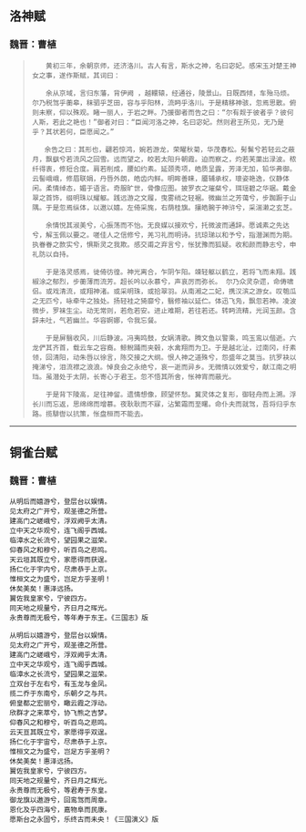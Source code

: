 ## 洛神赋
### 魏晋：曹植
>```
>　　黄初三年，余朝京师，还济洛川。古人有言，斯水之神，名曰宓妃。感宋玉对楚王神女之事，遂作斯赋，其词曰：
>
>　　余从京域，言归东藩，背伊阙 ，越轘辕，经通谷，陵景山。日既西倾，车殆马烦。尔乃税驾乎蘅皋，秣驷乎芝田，容与乎阳林，流眄乎洛川。于是精移神骇，忽焉思散。俯则未察，仰以殊观。睹一丽人，于岩之畔。乃援御者而告之曰：“尔有觌于彼者乎？彼何人斯，若此之艳也！”御者对曰：“臣闻河洛之神，名曰宓妃。然则君王所见，无乃是乎？其状若何，臣愿闻之。”
>
>    余告之曰：其形也，翩若惊鸿，婉若游龙，荣曜秋菊，华茂春松。髣髴兮若轻云之蔽月，飘飖兮若流风之回雪。远而望之，皎若太阳升朝霞。迫而察之，灼若芙蕖出渌波。秾纤得衷，修短合度。肩若削成，腰如约素。延颈秀项，皓质呈露，芳泽无加，铅华弗御。云髻峨峨，修眉联娟，丹唇外朗，皓齿内鲜。明眸善睐，靥辅承权，瓌姿艳逸，仪静体闲。柔情绰态，媚于语言。奇服旷世，骨像应图。披罗衣之璀粲兮，珥瑶碧之华琚。戴金翠之首饰，缀明珠以耀躯。践远游之文履，曳雾绡之轻裾。微幽兰之芳蔼兮，步踟蹰于山隅。于是忽焉纵体，以遨以嬉。左倚采旄，右荫桂旗。攘皓腕于神浒兮，采湍濑之玄芝。
>
>　　余情悦其淑美兮，心振荡而不怡。无良媒以接欢兮，托微波而通辞。愿诚素之先达兮，解玉佩以要之。嗟佳人之信修兮，羌习礼而明诗。抗琼珶以和予兮，指潜渊而为期。执眷眷之款实兮，惧斯灵之我欺。感交甫之弃言兮，怅犹豫而狐疑。收和颜而静志兮，申礼防以自持。
>
>　　于是洛灵感焉，徙倚彷徨。神光离合，乍阴乍阳。竦轻躯以鹤立，若将飞而未翔。践椒涂之郁烈，步蘅薄而流芳。超长吟以永慕兮，声哀厉而弥长。 尔乃众灵杂遝，命俦啸侣。或戏清流，或翔神渚。或采明珠，或拾翠羽。从南湘之二妃，携汉滨之游女。叹匏瓜之无匹兮，咏牵牛之独处。扬轻袿之猗靡兮，翳修袖以延伫。体迅飞凫，飘忽若神。凌波微步，罗袜生尘。动无常则，若危若安。进止难期，若往若还。转眄流精，光润玉颜。含辞未吐，气若幽兰。华容婀娜，令我忘餐。
>
>　　于是屏翳收风，川后静波。冯夷鸣鼓，女娲清歌。腾文鱼以警乘，鸣玉鸾以偕逝。六龙俨其齐首，载云车之容裔。鲸鲵踊而夹毂，水禽翔而为卫。于是越北沚，过南冈，纡素领，回清阳，动朱唇以徐言，陈交接之大纲。恨人神之道殊兮，怨盛年之莫当。抗罗袂以掩涕兮，泪流襟之浪浪。悼良会之永绝兮，哀一逝而异乡。无微情以效爱兮，献江南之明珰。虽潜处于太阴，长寄心于君王。忽不悟其所舍，怅神宵而蔽光。
>
>　　于是背下陵高，足往神留。遗情想像，顾望怀愁。冀灵体之复形，御轻舟而上溯。浮长川而忘返，思绵绵而增慕。夜耿耿而不寐，沾繁霜而至曙。命仆夫而就驾，吾将归乎东路。揽騑辔以抗策，怅盘桓而不能去。
>```
---
## 铜雀台赋
### 魏晋：曹植

```
从明后而嬉游兮，登层台以娱情。
见太府之广开兮，观圣德之所营。
建高门之嵯峨兮，浮双阙乎太清。
立中天之华观兮，连飞阁乎西城。
临漳水之长流兮，望园果之滋荣。
仰春风之和穆兮，听百鸟之悲鸣。
天云垣其既立兮，家愿得而获逞。
扬仁化于宇内兮，尽肃恭于上京。
惟桓文之为盛兮，岂足方乎圣明！
休矣美矣！惠泽远扬。
翼佐我皇家兮，宁彼四方。
同天地之规量兮，齐日月之晖光。
永贵尊而无极兮，等年寿于东王。《三国志》版

从明后以嬉游兮，登层台以娱情。
见太府之广开兮，观圣德之所营。
建高门之嵯峨兮，浮双阙乎太清。
立中天之华观兮，连飞阁乎西城。
临漳水之长流兮，望园果之滋荣。
立双台于左右兮，有玉龙与金凤。
揽二乔于东南兮，乐朝夕之与共。
俯皇都之宏丽兮，瞰云霞之浮动。
欣群才之来萃兮，协飞熊之吉梦。
仰春风之和穆兮，听百鸟之悲鸣。
云天亘其既立兮，家愿得乎双逞。
扬仁化于宇宙兮，尽肃恭于上京。
惟桓文之为盛兮，岂足方乎圣明？
休矣美矣！惠泽远扬。
翼佐我皇家兮，宁彼四方。
同天地之规量兮，齐日月之辉光。
永贵尊而无极兮，等君寿于东皇。
御龙旗以遨游兮，回鸾驾而周章。
恩化及乎四海兮，嘉物阜而民康。
愿斯台之永固兮，乐终古而未央！《三国演义》版
```